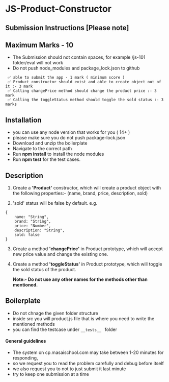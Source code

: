 # JS-Product-Constructor

## Submission Instructions [Please note]

## Maximum Marks - 10

- The Submission should not contain spaces, for example /js-101 folder/eval will not work
- Do not push node_modules and package_lock.json to github

```
 ✅ able to submit the app - 1 mark ( minimum score )
 ✅ Product constructor should exist and able to create object out of it :- 3 mark
 ✅ Calling changePrice method should change the product price :- 3 mark
 ✅ Calling the toggleStatus method should toggle the sold status :- 3 marks
```

## Installation

- you can use any node version that works for you ( 14+ )
- please make sure you do not push package-lock.json
- Download and unzip the boilerplate
- Navigate to the correct path
- Run **npm install** to install the node modules
- Run **npm test** for the test cases.

## Description

1. Create a **'Product'** constructor, which will create a product object with the following properties:- (name, brand, price, description, sold)

2. 'sold' status will be false by default. e.g.

```
{
    name: "String",
    brand: "String",
    price: "Number",
    description: "String",
    sold: false
}
```

3. Create a method **'changePrice'** in Product prototype, which will accept new price value and change the existing one.

4. Create a method **'toggleStatus'** in Product prototype, which will toggle the sold status of the product.

   **Note:- Do not use any other names for the methods other than mentioned.**

####

## Boilerplate

- Do not chnage the given folder structure
- inside src you will product.js file that is where you need to write the mentioned methods
- you can find the testcase under `__tests__ ` folder

#### General guidelines

- The system on cp.masaischool.com may take between 1-20 minutes for responding,
- so we request you to read the problem carefully and debug before itself
- we also request you to not to just submit it last minute
- try to keep one submission at a time

